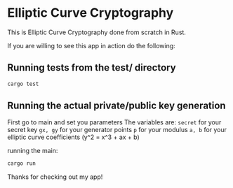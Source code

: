 # Elliptic Curve Cryptography
This is Elliptic Curve Cryptography done from scratch in Rust.

If you are willing to see this app in action do the following:

## Running tests from the test/ directory
```bash
cargo test
```

## Running the actual private/public key generation
First go to main and set you parameters
The variables are:
`secret` for your secret key
`gx, gy` for your generator points
`p` for your modulus
`a, b` for your elliptic curve coefficients (y^2 = x^3 + ax + b)

running the main:
```bash
cargo run
```

Thanks for checking out my app!

